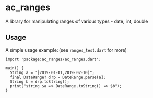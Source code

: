 # ac_ranges 

A library for manipulating ranges of various types - date, int, double

## Usage

A simple usage example: (see `ranges_test.dart` for more)

    import 'package:ac_ranges/ac_ranges.dart';

    main() {
      String a = "[2019-01-01,2019-02-10)";
      final DateRange? drp = DateRange.parse(a);
      String b = drp.toString();
      print("string $a => DateRange.toString() => $b");
    }
